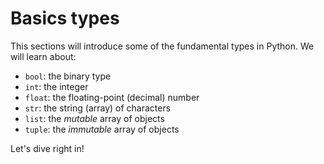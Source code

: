 # Basics types

This sections will introduce some of the fundamental types in Python. We will learn about:

- `bool`: the binary type
- `int`: the integer
- `float`: the floating-point (decimal) number
- `str`: the string (array) of characters
- `list`: the *mutable* array of objects
- `tuple`: the *immutable* array of objects

Let's dive right in!

